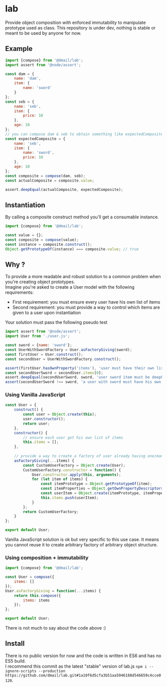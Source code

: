 # lab

Provide object composition with enforced immutability to manipulate prototype used as class.
This repository is under dev, nothing is stable or meant to be used by anyone for now.

## Example

```javascript
import {compose} from '@dmail/lab';
import assert from '@node/assert';

const dam = {
    name: 'dam',
    item: {
        name: 'sword'
    }
};
const seb = {
    name: 'seb',
    item: {
        price: 10
    },
    age: 10
};
// you can compose dam & seb to obtain something like expectedComposite below
const expectedComposite = {
    name: 'seb',
    item: {
        name: 'sword',
        price: 10
    },
    age: 10
};
const composite = compose(dam, seb);
const actualComposite = composite.value;

assert.deepEqual(actualComposite, expectedComposite);
```

## Instantiation

By calling a composite construct method you'll get a consumable instance.

```javascript
import {compose} from '@dmail/lab';

const value = {};
const composite = compose(value);
const instance = composite.construct();
Object.getPrototypeOf(instance) === composite.value; // true
```

## Why ?

To provide a more readable and robust solution to a common problem when you're creating object prototypes.  
Imagine you're asked to create a User model with the following requirements:

- First requirement: you must ensure every user have his own list of items
- Second requirement: you must provide a way to control which items are given to a user upon instantiation

Your solution must pass the following pseudo test 

```javascript
import assert from '@node/assert';
import User from './user.js';

const sword = {name: 'sword'};
const UserWithSwordFactory = User.asFactoryGiving(sword);
const firstUser = User.construct();
const secondUser = UserWithSwordFactory.construct();

assert(firstUser.hasOwnProperty('items'), 'user must have their own list of items');
const secondUserSword = secondUser.items[0];
assert.deepEqual(secondUserSword, sword, 'user sword item must be deepEqual to sword item');
assert(secondUserSword !== sword, 'a user with sword must have his own sword');
```

### Using Vanilla JavaScript

```javascript
const User = {
    construct() {
        const user = Object.create(this);
        user.constructor();
        return user;
    },
    constructor() {
        // ensure each user got his own list of items
        this.items = [];
    },
    
    // provide a way to create a factory of user already having one/many item
    asFactoryGiving(...items) {
        const CustomUserFactory = Object.create(User);
        CustomUserFactory.constructor = function() {
            User.constructor.apply(this, arguments);
            for (let item of items) {
                const itemPrototype = Object.getPrototypeOf(item);
                const itemProperties = Object.getOwnPropertyDescriptors(item);
                const userItem = Object.create(itemPrototype, itemProperties);
                this.items.push(userItem);
            }
        };
        return CustomUserFactory;
    }
};

export default User;
```

Vanilla JavaScript solution is ok but very specific to this use case. It means you cannot reuse it to create arbitrary factory of arbitrary object structure.  

### Using composition + immutability

```javascript
import {compose} from '@dmail/lab';

const User = compose({
    items: []
});
User.asFactoryGiving = function(...items) {
    return this.compose({
        items: items
    });
};

export default User;
```

There is not much to say about the code above :)

## Install

There is no public version for now and the code is written in ES6 and has no ES5 build.  
I recommend this commit as the latest "stable" version of lab.js `npm i --ignore-scripts --production https://github.com/dmail/lab.git#1a10f6d5cfa3b51aa5946188d546659c4cce0120`.

